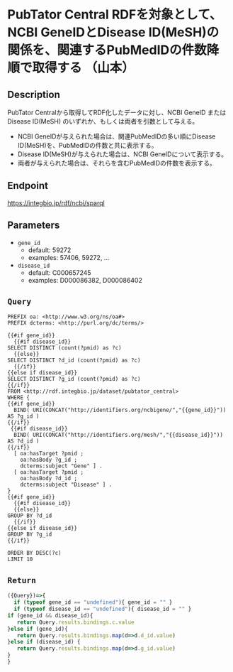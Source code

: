 # PubTator Central RDFを対象として、NCBI GeneIDとDisease ID(MeSH)の関係を、関連するPubMedIDの件数降順で取得する （山本）

## Description
PubTator Centralから取得してRDF化したデータに対し、NCBI GeneID または Disease ID(MeSH) のいずれか、もしくは両者を引数として与える。
* NCBI GeneIDが与えられた場合は、関連PubMedIDの多い順にDisease ID(MeSH)を、PubMedIDの件数と共に表示する。
* Disease ID(MeSH)が与えられた場合は、NCBI GeneIDについて表示する。
* 両者が与えられた場合は、それらを含むPubMedIDの件数を表示する。

## Endpoint

https://integbio.jp/rdf/ncbi/sparql

## Parameters

* `gene_id`
  * default: 59272
  * examples: 57406, 59272, ...
* `disease_id`
  * default: C000657245
  * examples: D000086382, D000086402

## `Query`

```sparql
PREFIX oa: <http://www.w3.org/ns/oa#>
PREFIX dcterms: <http://purl.org/dc/terms/>

{{#if gene_id}}
  {{#if disease_id}}
SELECT DISTINCT (count(?pmid) as ?c)
  {{else}}
SELECT DISTINCT ?d_id (count(?pmid) as ?c)
  {{/if}}
{{else if disease_id}}
SELECT DISTINCT ?g_id (count(?pmid) as ?c)
{{/if}}
FROM <http://rdf.integbio.jp/dataset/pubtator_central>
WHERE {
{{#if gene_id}}
  BIND( URI(CONCAT("http://identifiers.org/ncbigene/","{{gene_id}}")) AS ?g_id )
{{/if}}
 {{#if disease_id}}
  BIND( URI(CONCAT("http://identifiers.org/mesh/","{{disease_id}}")) AS ?d_id )
{{/if}}
  [ oa:hasTarget ?pmid ;
    oa:hasBody ?g_id ;
    dcterms:subject "Gene" ] .
  [ oa:hasTarget ?pmid ;
    oa:hasBody ?d_id ;
    dcterms:subject "Disease" ] .
}
{{#if gene_id}}
  {{#if disease_id}}
  {{else}}
GROUP BY ?d_id
  {{/if}}
{{else if disease_id}}
GROUP BY ?g_id
{{/if}}

ORDER BY DESC(?c)
LIMIT 10
```

## `Return`

```javascript
({Query})=>{
  if (typeof gene_id == "undefined"){ gene_id = "" }
  if (typeof disease_id == "undefined"){ disease_id = "" }
if (gene_id && disease_id){
   return Query.results.bindings.c.value
}else if (gene_id){
   return Query.results.bindings.map(d=>d.d_id.value)
}else if (disease_id) {
   return Query.results.bindings.map(d=>d.g_id.value)
}
}